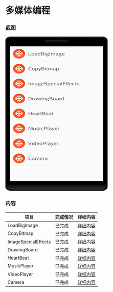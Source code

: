 # 多媒体编程
### 截图
![截图](https://github.com/BruceAnda/Android52/blob/master/screenshot/day09/pic/pic.png)

### 内容
| 项目 | 完成情况 | 详细内容 |
|-----|-----|-----|
| LoadBigImage | 已完成 | [详细内容](https://github.com/BruceAnda/Android52/tree/master/app/src/main/java/zhaoliang/com/android52/ui/day09/loadbigimage) |
| CopyBitmap | 已完成 | [详细内容](https://github.com/BruceAnda/Android52/tree/master/app/src/main/java/zhaoliang/com/android52/ui/day09/copybitmap) |
| ImageSpecialEffects | 已完成 | [详细内容](https://github.com/BruceAnda/Android52/tree/master/app/src/main/java/zhaoliang/com/android52/ui/day09/Imagespecialeffects) |
| DrawingBoard | 已完成 | [详细内容](https://github.com/BruceAnda/Android52/tree/master/app/src/main/java/zhaoliang/com/android52/ui/day09/drawingboard) |
| HeartBeat | 已完成 | [详细内容](https://github.com/BruceAnda/Android52/tree/master/app/src/main/java/zhaoliang/com/android52/ui/day09/heartbeat) |
| MusicPlayer | 已完成 | [详细内容](https://github.com/BruceAnda/Android52/tree/master/app/src/main/java/zhaoliang/com/android52/ui/day09/MusicPlayer) |
| VideoPlayer | 已完成 | [详细内容](https://github.com/BruceAnda/Android52/tree/master/app/src/main/java/zhaoliang/com/android52/ui/day09/videoplayer) |
| Camera | 已完成 | [详细内容](https://github.com/BruceAnda/Android52/tree/master/app/src/main/java/zhaoliang/com/android52/ui/day09/camera) |